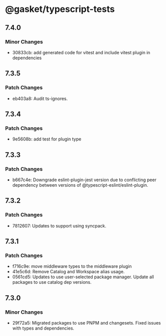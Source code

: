 # @gasket/typescript-tests

## 7.4.0

### Minor Changes

- 30833cb: add generated code for vitest and include vitest plugin in dependencies

## 7.3.5

### Patch Changes

- eb403a8: Audit ts-ignores.

## 7.3.4

### Patch Changes

- 9e5608b: add test for plugin type

## 7.3.3

### Patch Changes

- b667c4e: Downgrade eslint-plugin-jest version due to conflicting peer dependency between versions of @typescript-eslint/eslint-plugin.

## 7.3.2

### Patch Changes

- 7812607: Updates to support using syncpack.

## 7.3.1

### Patch Changes

- f716c9e: move middleware types to the middleware plugin
- 41e5c6d: Remove Catalog and Workspace alias usage.
- 0561cd5: Updates to use user-selected package manager. Update all packages to use catalog dep versions.

## 7.3.0

### Minor Changes

- 29f72a5: Migrated packages to use PNPM and changesets. Fixed issues with types and dependencies.
